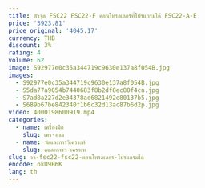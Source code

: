 ```yaml
---
title: ตัวจุด FSC22 FSC22-F คอนโทรลเลอร์ที่โปรแกรมได้ FSC22-A-E
price: '3923.81'
price_original: '4045.17'
currency: THB
discount: 3%
rating: 4
volume: 62
image: S92977e0c35a344719c9630e137a8f054B.jpg
images:
  - S92977e0c35a344719c9630e137a8f054B.jpg
  - S5da77a9054b7440683f8b2df8ec80f4cn.jpg
  - S7ad8a227d2e34378ad6821492e80137b5.jpg
  - S689b67be842340f1b6c32d13ac87b6d2p.jpg
video: 4000198600919.mp4
categories:
  - name: เครื่องมือ
    slug: เคร-องม
  - name: วัดและการวิเคราะห์
    slug: ดและการว-เคราะห
slug: วจ-fsc22-fsc22-คอนโทรลเลอร-โปรแกรมได
encode: okU9B6K
lang: th
---
```

  